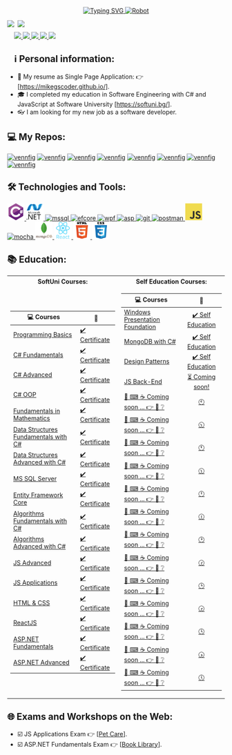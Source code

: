 <!-- https://readme-typing-svg.demolab.com/demo/
https://gist.github.com/rxaviers/7360908
https://emojii.org/  -->

<p align="center">
    <a href="https://github.com/mikegsCoder">
        <img src="https://readme-typing-svg.demolab.com?font=Roboto&weight=500&size=18&pause=250&color=2B63D2&vCenter=true&multiline=true&width=670&height=100&lines=Mihail+Sidov;Software+Engineer+%7C+C%23+Full-Stack+Developer;C%23+%7C+.NET+%7C+MS-SQL+%7C+EF-Core+%7C+WPF+%7C+ASP.NET;JS+%7C+Mocha+%7C+MongoDB+%7C+ReactJS+%7C+HTML+%7C+CSS" alt="Typing SVG" />
        <img src="https://schwabencode.com/contents/logos/dotnet-robot-250px.png" alt="Robot" title=".NET Robot" width="100" height="100" />
    </a>
<br/>

<div>
  <img height="160" align="left" src="https://github-readme-stats.vercel.app/api?username=mikegsCoder&count_private=true&true&hide=issues&show_icons=true" />
  <img height="160" src="https://github-readme-stats.vercel.app/api/top-langs/?username=mikegsCoder&layout=compact" style="margin-left: 0.5rem;" />
</div>

<p align="left" style="margin-top: 0.5rem;">
    <a href="https://mikegscoder.github.io/">
        <img src="https://img.shields.io/badge/My Resume-mikegscoder.github.io-red?style=plastic" width="auto" height="20px">
    </a>
    <a href="https://www.linkedin.com/in/mihail-sidov-7a334b24a/" target="_blank" >
        <img src="https://img.shields.io/badge/-LinkedIn-0e76a8? style=plastic&logo=Linkedin&logoColor=white" width="auto" height="20px" margin-top="10px"/>
    </a>
    <a href="mailto:mikegsid@gmail.com">
        <img src="https://img.shields.io/badge/-mikegsid@gmail.com-blue?style=plastic&logo=gmail&logoColor=white" width="auto" height="20px">
    </a>
    <a href="https://softuni.bg/certificates/details/153472/e10a1751">
        <img src="https://img.shields.io/badge/📜-Web Developer-important?style=plastic" width="auto" height="20px">
    </a>
    <a href="https://softuni.bg/certificates/details/153420/65aa8f2a">
        <img src="https://img.shields.io/badge/📜-Full Stack Developer-important?style=plastic" width="auto" height="20px">
    </a>
</p>

## ℹ️ Personal information: ##

- 📝 My resume as Single Page Application: 👉 [https://mikegscoder.github.io/].
- 🎓 I completed my education in Software Engineering with C# and JavaScript at Software University [https://softuni.bg/].
- 👓 I am looking for my new job as a software developer.

## 💻 My Repos: ## 

[![vennfig](https://github-readme-stats.vercel.app/api/pin/?username=mikegsCoder&repo=SoftUni-CSharp-Main-Program&show_owner=false)](https://github.com/mikegsCoder/SoftUni-CSharp-Main-Program)
[![vennfig](https://github-readme-stats.vercel.app/api/pin/?username=mikegsCoder&repo=SoftUni-JavaScript-and-Front-End-Courses&show_owner=false)](https://github.com/mikegsCoder/SoftUni-JavaScript-and-Front-End-Courses)
[![vennfig](https://github-readme-stats.vercel.app/api/pin/?username=mikegsCoder&repo=Data-Structures-with-CSharp&show_owner=false)](https://github.com/mikegsCoder/Data-Structures-with-CSharp)
[![vennfig](https://github-readme-stats.vercel.app/api/pin/?username=mikegsCoder&repo=Algorithms-with-CSharp&show_owner=false)](https://github.com/mikegsCoder/Algorithms-with-CSharp)
[![vennfig](https://github-readme-stats.vercel.app/api/pin/?username=mikegsCoder&repo=Travel-Destinations&show_owner=false)](https://github.com/mikegsCoder/Travel-Destinations)
[![vennfig](https://github-readme-stats.vercel.app/api/pin/?username=mikegsCoder&repo=Interior-Design&show_owner=false)](https://github.com/mikegsCoder/Interior-Design)
[![vennfig](https://github-readme-stats.vercel.app/api/pin/?username=mikegsCoder&repo=Self-Education&show_owner=false)](https://github.com/mikegsCoder/Self-Education)
[![vennfig](https://github-readme-stats.vercel.app/api/pin/?username=mikegsCoder&repo=Task-Manager&show_owner=false)](https://github.com/mikegsCoder/Task-Manager)

## :hammer_and_wrench: Technologies and Tools: ##  

<!-- https://github.com/devicons
https://www.svgrepo.com/ -->

<p align="left">
    <!-- C# -->
    <a href="https://www.w3schools.com/cs/" target="_blank" rel="noreferrer"> <img src="https://raw.githubusercontent.com/devicons/devicon/master/icons/csharp/csharp-original.svg" alt="csharp" width="40" height="40"/> </a>
    <!-- .NET -->
    <a href="https://dotnet.microsoft.com/" target="_blank" rel="noreferrer"> <img src="https://raw.githubusercontent.com/devicons/devicon/master/icons/dot-net/dot-net-original-wordmark.svg" alt="dotnet" width="40" height="40"/> </a>
    <!-- SQL Server -->
    <a href="https://www.microsoft.com/en-us/sql-server" target="_blank" rel="noreferrer"> <img src="https://www.svgrepo.com/show/303229/microsoft-sql-server-logo.svg" alt="mssql" width="40" height="40"/> </a>
    <!-- EF Core -->
    <a href="https://learn.microsoft.com/en-us/ef/core" target="_blank" rel="noreferrer"> <img src="https://www.fixedbuffer.com/wp-content/uploads/2018/09/EFCore.png" alt="efcore" width="40" height="40"/> </a>
    <!-- WPF -->
    <a href="https://learn.microsoft.com/en-us/dotnet/desktop/wpf" target="_blank" rel="noreferrer"> <img src="https://th.bing.com/th/id/R.0f0648ec8ac766a46bf134ac54b0482e?rik=JUJ%2b970czpo3nQ&riu=http%3a%2f%2fweblinkinfosystem.com%2fmedia%2ficons%2fWPFLogo-icon.png&ehk=A%2bXVluMwLcUinTPHahJKBm9k92jq3YHDtpERIzB9M6o%3d&risl=&pid=ImgRaw&r=0" alt="wpf" width="40" height="40"/> </a>
    <!-- ASP -->
    <a href="https://learn.microsoft.com/en-us/aspnet/core" target="_blank" rel="noreferrer"> <img src="https://pics.freeicons.io/uploads/icons/png/14621971553750220-512.png" alt="asp" width="40" height="40"/> </a>
    <!-- Git -->
    <a href="https://git-scm.com/" target="_blank" rel="noreferrer"> <img src="https://www.vectorlogo.zone/logos/git-scm/git-scm-icon.svg" alt="git"    width="40" height="40"/> </a>
    <!-- Postman -->
    <a href="https://postman.com" target="_blank" rel="noreferrer"> <img src="https://www.vectorlogo.zone/logos/getpostman/getpostman-icon.svg"    alt="postman" width="40" height="40"/> </a>
    <!-- JS -->
    </a> <a href="https://developer.mozilla.org/en-US/docs/Web/JavaScript" target="_blank" rel="noreferrer"> <img src="https://raw.githubusercontent.com/devicons/devicon/master/icons/javascript/javascript-original.svg" alt="javascript" width="40" height="40"/> </a>
    <!-- Mocha -->
    <a href="https://mochajs.org" target="_blank" rel="noreferrer"> <img src="https://www.vectorlogo.zone/logos/mochajs/mochajs-icon.svg" alt="mocha"   width="40" height="40"/> </a>
    <!-- MongoDB -->
    <a href="https://www.mongodb.com/" target="_blank" rel="noreferrer"> <img src="https://raw.githubusercontent.com/devicons/devicon/master/icons/mongodb/mongodb-original-wordmark.svg" alt="mongodb" width="40" height="40"/> </a>
    <!-- ReactJS -->
    </a> <a href="https://reactjs.org/" target="_blank" rel="noreferrer"> <img src="https://raw.githubusercontent.com/devicons/devicon/master/icons/react/react-original-wordmark.svg" alt="reactjs" width="40" height="40"/> </a>
    <!-- HTML -->
    <a href="https://www.w3.org/html/" target="_blank" rel="noreferrer"> <img src="https://raw.githubusercontent.com/devicons/devicon/master/icons/html5/html5-original-wordmark.svg" alt="html5" width="40" height="40"/> </a>
    <!-- CSS -->
    <a href="https://www.w3schools.com/Css/" target="_blank" rel="noreferrer"> <img src="https://raw.githubusercontent.com/devicons/devicon/master/icons/css3/css3-original-wordmark.svg" alt="css" width="40" height="40"/> </a>
</p>

## 📚 Education: ##

<table>
<tr><th>SoftUni Courses:</th><th>Self Education Courses:</th></tr>
<tr><td>

|💻 **Courses**|:scroll:| 
|---|---|
|<a href="https://softuni.bg/trainings/3062/programming-basics-with-c-sharp-september-2020" > Programming Basics </a>   | <a href="https://softuni.bg/certificates/details/89036/928fda17"> :heavy_check_mark: Certificate</a> |
|<a href="https://softuni.bg/trainings/3213/csharp-fundamentals-january-2021"> C# Fundamentals </a>| <a href="https://softuni.bg/certificates/details/103576/f626985a"> :heavy_check_mark: Certificate</a> |
|<a href="https://softuni.bg/trainings/3343/csharp-advanced-may-2021"> C# Advanced </a>| <a href="https://softuni.bg/certificates/details/108643/f7e63eb9"> :heavy_check_mark: Certificate</a> |
|<a href="https://softuni.bg/trainings/3344/csharp-oop-june-2021"> C# OOP </a>| <a href="https://softuni.bg/certificates/details/113008/f864a93e"> :heavy_check_mark: Certificate</a> |
|<a href="https://softuni.bg/trainings/3416/fundamentals-in-mathematics-may-2021"> Fundamentals in Mathematics </a>| <a href="https://softuni.bg/certificates/details/107586/2e993b11"> :heavy_check_mark: Certificate</a> |
|<a href="https://softuni.bg/trainings/3419/data-structures-fundamentals-with-csharp-june-2021"> Data Structures Fundamentals with C# </a>| <a href="https://softuni.bg/certificates/details/110022/4c3da5ad"> :heavy_check_mark: Certificate</a> |
|<a href="https://softuni.bg/trainings/3420/data-structures-advanced-with-csharp-august-2021"> Data Structures Advanced with C# </a>| <a href="https://softuni.bg/certificates/details/113750/5a62579e"> :heavy_check_mark: Certificate</a> |
|<a href="https://softuni.bg/trainings/3531/ms-sql-september-2021"> MS SQL Server </a>| <a href="https://softuni.bg/certificates/details/113982/bdfd10f0"> :heavy_check_mark: Certificate</a> |
|<a href="https://softuni.bg/trainings/3492/entity-framework-core-october-2021"> Entity Framework Core </a>| <a href="https://softuni.bg/certificates/details/119011/23052f62">  :heavy_check_mark: Certificate</a> |
|<a href="https://softuni.bg/trainings/3637/algorithms-fundamentals-with-c-sharp-december-2021"> Algorithms Fundamentals with C# </a>| <a href="https://softuni.bg/certificates/details/123077/f9e03b4a"> :heavy_check_mark: Certificate</a> |
|<a href="https://softuni.bg/trainings/3638/algorithms-advanced-with-c-sharp-january-2022"> Algorithms Advanced with C# </a>| <a href="https://softuni.bg/certificates/details/127899/61e4eacf"> :heavy_check_mark: Certificate</a> |
|<a href="https://softuni.bg/trainings/3588/js-advanced-january-2022"> JS Advanced </a>| <a href="https://softuni.bg/certificates/details/126433/c0bb0e29"> :heavy_check_mark: Certificate</a> |
|<a href="https://softuni.bg/trainings/3589/js-applications-february-2022"> JS Applications </a>| <a href="https://softuni.bg/certificates/details/130507/8da297c6"> :heavy_check_mark: Certificate</a> |
|<a href="https://softuni.bg/trainings/3726/html-and-css-may-2022"> HTML & CSS </a>| <a href="https://softuni.bg/certificates/details/136945/49d8d54c">  :heavy_check_mark: Certificate</a> |
|<a href="https://softuni.bg/trainings/3727/reactjs-june-2022"> ReactJS </a>| <a href="https://softuni.bg/certificates/details/140622/14fe73c6">  :heavy_check_mark: Certificate</a> |
|<a href="https://softuni.bg/trainings/3853/asp-net-fundamentals-september-2022"> ASP.NET Fundamentals </a>| <a href="https://softuni.bg/certificates/details/146563/519ce2b2">  :heavy_check_mark: Certificate</a> |
|<a href="https://softuni.bg/trainings/3854/asp-net-advanced-october-2022"> ASP.NET Advanced </a>| <a href="https://softuni.bg/certificates/details/152310/35110173"> :heavy_check_mark: Certificate</a> |

</td><td>

|💻 **Courses**|:dart:| 
|---|:---:|
| <a href="https://github.com/mikegsCoder/Self-Education/tree/main/WPF">Windows Presentation Foundation</a> | <a href="https://github.com/mikegsCoder/Task-Manager"> :heavy_check_mark: Self Education</a> |
| <a href="https://github.com/mikegsCoder/Self-Education/tree/main/MongoDB-with-CSharp" >MongoDB with C#</a> | <a href="https://github.com/mikegsCoder/Task-Manager"> :heavy_check_mark: Self Education</a> |
| <a href="https://github.com/mikegsCoder/Self-Education/tree/main/Design-Patterns" >Design Patterns</a> | <a href="https://github.com/mikegsCoder/Self-Education/tree/main/Design-Patterns"> :heavy_check_mark: Self Education</a> |
| <a href="https://github.com/mikegsCoder/Self-Education/tree/main/JS-Back-End" >JS Back-End</a> | <a href="javascript:void(0)">⏳ Coming soon!</a> |
| <a href="javascript:void(0)" >📙 ⌨ ☕ Coming soon ... 👉 📅 ❔</a> | <a href="javascript:void(0)">🕙</a> |
| <a href="javascript:void(0)" >📘 ⌨ ☕ Coming soon ... 👉 📅 ❔</a> | <a href="javascript:void(0)">🕥</a> |
| <a href="javascript:void(0)" >📕 ⌨ ☕ Coming soon ... 👉 📅 ❔</a> | <a href="javascript:void(0)">🕚</a> |
| <a href="javascript:void(0)" >📗 ⌨ ☕ Coming soon ... 👉 📅 ❔</a> | <a href="javascript:void(0)">🕦</a> |
| <a href="javascript:void(0)" >📙 ⌨ ☕ Coming soon ... 👉 📅 ❔</a> | <a href="javascript:void(0)">🕛</a> |
| <a href="javascript:void(0)" >📘 ⌨ ☕ Coming soon ... 👉 📅 ❔</a> | <a href="javascript:void(0)">🕧</a> |
| <a href="javascript:void(0)" >📕 ⌨ ☕ Coming soon ... 👉 📅 ❔</a> | <a href="javascript:void(0)">🕑</a> |
| <a href="javascript:void(0)" >📗 ⌨ ☕ Coming soon ... 👉 📅 ❔</a> | <a href="javascript:void(0)">🕝</a> |
| <a href="javascript:void(0)" >📙 ⌨ ☕ Coming soon ... 👉 📅 ❔</a> | <a href="javascript:void(0)">🕒</a> |
| <a href="javascript:void(0)" >📘 ⌨ ☕ Coming soon ... 👉 📅 ❔</a> | <a href="javascript:void(0)">🕞</a> |
| <a href="javascript:void(0)" >📕 ⌨ ☕ Coming soon ... 👉 📅 ❔</a> | <a href="javascript:void(0)">🕓</a> |
| <a href="javascript:void(0)" >📗 ⌨ ☕ Coming soon ... 👉 📅 ❔</a> | <a href="javascript:void(0)">🕟</a> |
| <a href="javascript:void(0)" >📙 ⌨ ☕ Coming soon ... 👉 📅 ❔</a> | <a href="javascript:void(0)">🕔</a> |

</td></tr> </table>

<!-- | <a href="https://github.com/mikegsCoder/Self-Education/tree/main/WPF">Windows Presentation Foundation</a> | <a href="javascript:void(0)"> :hourglass_flowing_sand:  Coming soon!</a> | -->

<!-- ## 🎓 Diplomas: ##

- 📜 C# Web Developer 👉 [<a href="https://softuni.bg/certificates/details/153472/e10a1751">Diploma</a>].
- 📜 C# Full-Stack Developer 👉 [<a href="https://softuni.bg/certificates/details/153420/65aa8f2a">Diploma</a>]. -->

## 🌐 Exams and Workshops on the Web: ##

- ☑️ JS Applications Exam 👉 [<a href="https://mikegscoder.github.io/exams/petCare">Pet Care</a>].
- ☑️ ASP.NET Fundamentals Exam 👉 [<a href="http://mikegscoderasp-001-site2.atempurl.com/">Book Library</a>].

